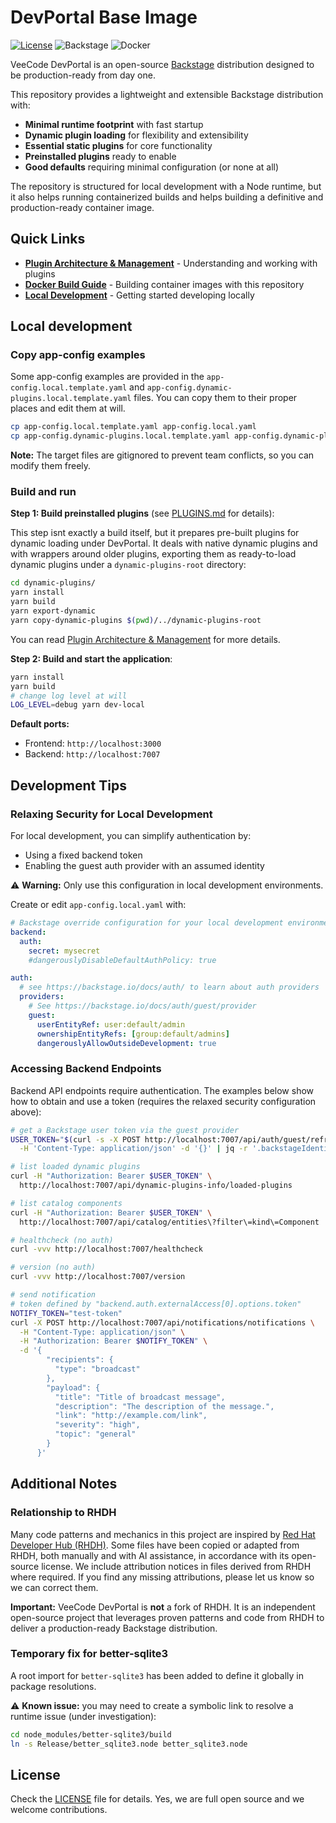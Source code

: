 # DevPortal Base Image

[![License](https://img.shields.io/badge/License-Apache_2.0-blue.svg)](https://opensource.org/licenses/Apache-2.0)
![Backstage](https://img.shields.io/badge/Backstage-Latest-9BF0E1?logo=backstage)
![Docker](https://img.shields.io/badge/docker-TBD-blue?logo=docker)

VeeCode DevPortal is an open-source [Backstage](https://backstage.io) distribution designed to be production-ready from day one.

This repository provides a lightweight and extensible Backstage distribution with:

- **Minimal runtime footprint** with fast startup
- **Dynamic plugin loading** for flexibility and extensibility
- **Essential static plugins** for core functionality
- **Preinstalled plugins** ready to enable
- **Good defaults** requiring minimal configuration (or none at all)

The repository is structured for local development with a Node runtime, but it also helps running containerized builds and helps building a definitive and production-ready container image.

## Quick Links

- **[Plugin Architecture & Management](PLUGINS.md)** - Understanding and working with plugins
- **[Docker Build Guide](docker/README.md)** - Building container images with this repository
- **[Local Development](#local-development)** - Getting started developing locally

## Local development

### Copy app-config examples

Some app-config examples are provided in the `app-config.local.template.yaml` and `app-config.dynamic-plugins.local.template.yaml` files. You can copy them to their proper places and edit them at will.

```sh
cp app-config.local.template.yaml app-config.local.yaml
cp app-config.dynamic-plugins.local.template.yaml app-config.dynamic-plugins.local.yaml
```

**Note:** The target files are gitignored to prevent team conflicts, so you can modify them freely.

### Build and run

**Step 1: Build preinstalled plugins** (see [PLUGINS.md](PLUGINS.md) for details):

This step isnt exactly a build itself, but it prepares pre-built plugins for dynamic loading under DevPortal. It deals with native dynamic plugins and with wrappers around older plugins, exporting them as ready-to-load dynamic plugins under a `dynamic-plugins-root` directory:

```sh
cd dynamic-plugins/
yarn install
yarn build
yarn export-dynamic
yarn copy-dynamic-plugins $(pwd)/../dynamic-plugins-root
```

You can read [Plugin Architecture & Management](PLUGINS.md) for more details.

**Step 2: Build and start the application**:

```sh
yarn install
yarn build
# change log level at will
LOG_LEVEL=debug yarn dev-local
```

**Default ports:**

- Frontend: `http://localhost:3000`
- Backend: `http://localhost:7007`

## Development Tips

### Relaxing Security for Local Development

For local development, you can simplify authentication by:

- Using a fixed backend token
- Enabling the guest auth provider with an assumed identity

⚠️ **Warning:** Only use this configuration in local development environments.

Create or edit `app-config.local.yaml` with:

```yaml
# Backstage override configuration for your local development environment
backend:
  auth:
    secret: mysecret
    #dangerouslyDisableDefaultAuthPolicy: true

auth:
  # see https://backstage.io/docs/auth/ to learn about auth providers
  providers:
    # See https://backstage.io/docs/auth/guest/provider
    guest:
      userEntityRef: user:default/admin
      ownershipEntityRefs: [group:default/admins]
      dangerouslyAllowOutsideDevelopment: true
```

### Accessing Backend Endpoints

Backend API endpoints require authentication. The examples below show how to obtain and use a token (requires the relaxed security configuration above):

```sh
# get a Backstage user token via the guest provider
USER_TOKEN="$(curl -s -X POST http://localhost:7007/api/auth/guest/refresh \
  -H 'Content-Type: application/json' -d '{}' | jq -r '.backstageIdentity.token')"

# list loaded dynamic plugins
curl -H "Authorization: Bearer $USER_TOKEN" \
  http://localhost:7007/api/dynamic-plugins-info/loaded-plugins

# list catalog components
curl -H "Authorization: Bearer $USER_TOKEN" \
  http://localhost:7007/api/catalog/entities\?filter\=kind\=Component

# healthcheck (no auth)
curl -vvv http://localhost:7007/healthcheck

# version (no auth)
curl -vvv http://localhost:7007/version

# send notification
# token defined by "backend.auth.externalAccess[0].options.token"
NOTIFY_TOKEN="test-token"
curl -X POST http://localhost:7007/api/notifications/notifications \
  -H "Content-Type: application/json" \
  -H "Authorization: Bearer $NOTIFY_TOKEN" \
  -d '{
        "recipients": {
          "type": "broadcast"
        },
        "payload": {
          "title": "Title of broadcast message",
          "description": "The description of the message.",
          "link": "http://example.com/link",
          "severity": "high",
          "topic": "general"
        }
      }'
```

## Additional Notes

### Relationship to RHDH

Many code patterns and mechanics in this project are inspired by [Red Hat Developer Hub (RHDH)](https://github.com/redhat-developer/rhdh). Some files have been copied or adapted from RHDH, both manually and with AI assistance, in accordance with its open-source license. We include attribution notices in files derived from RHDH where required. If you find any missing attributions, please let us know so we can correct them.

**Important:** VeeCode DevPortal is **not** a fork of RHDH. It is an independent open-source project that leverages proven patterns and code from RHDH to deliver a production-ready Backstage distribution.

### Temporary fix for better-sqlite3

A root import for `better-sqlite3` has been added to define it globally in package resolutions.

⚠️ **Known issue:** you may need to create a symbolic link to resolve a runtime issue (under investigation):

```sh
cd node_modules/better-sqlite3/build
ln -s Release/better_sqlite3.node better_sqlite3.node
```

## License

Check the [LICENSE](LICENSE) file for details. Yes, we are full open source and we welcome contributions.
